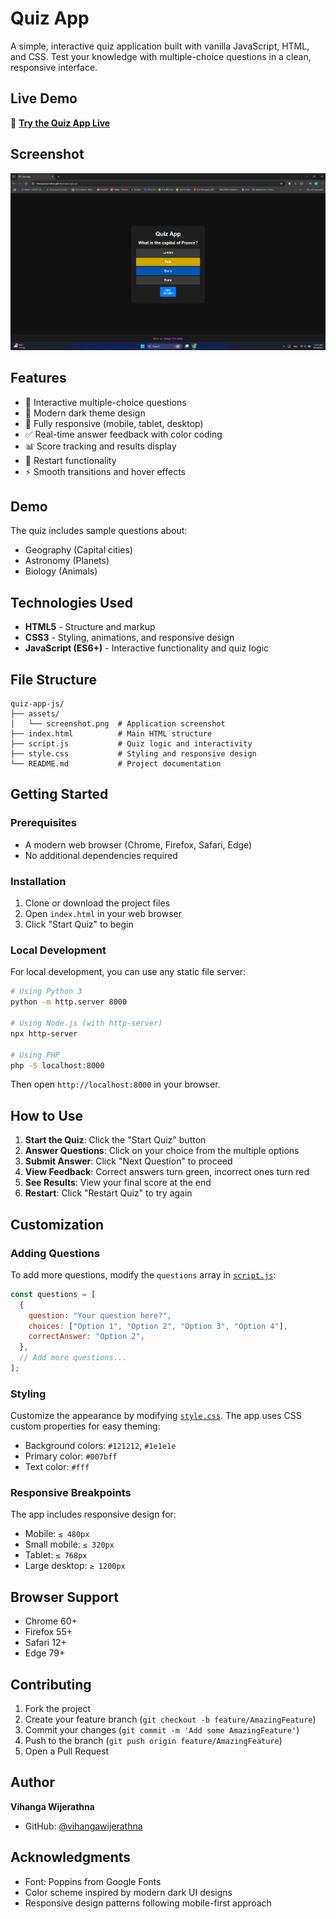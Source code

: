 # Quiz App

A simple, interactive quiz application built with vanilla JavaScript, HTML, and CSS. Test your knowledge with multiple-choice questions in a clean, responsive interface.

## Live Demo

🚀 **[Try the Quiz App Live](https://vihangawijerathna.github.io/quiz-app-js/)**

## Screenshot

![Quiz App Screenshot](assets/screenshot.png)

## Features

- 🎯 Interactive multiple-choice questions
- 🎨 Modern dark theme design
- 📱 Fully responsive (mobile, tablet, desktop)
- ✅ Real-time answer feedback with color coding
- 📊 Score tracking and results display
- 🔄 Restart functionality
- ⚡ Smooth transitions and hover effects

## Demo

The quiz includes sample questions about:

- Geography (Capital cities)
- Astronomy (Planets)
- Biology (Animals)

## Technologies Used

- **HTML5** - Structure and markup
- **CSS3** - Styling, animations, and responsive design
- **JavaScript (ES6+)** - Interactive functionality and quiz logic

## File Structure

```
quiz-app-js/
├── assets/
│   └── screenshot.png  # Application screenshot
├── index.html          # Main HTML structure
├── script.js           # Quiz logic and interactivity
├── style.css           # Styling and responsive design
└── README.md           # Project documentation
```

## Getting Started

### Prerequisites

- A modern web browser (Chrome, Firefox, Safari, Edge)
- No additional dependencies required

### Installation

1. Clone or download the project files
2. Open `index.html` in your web browser
3. Click "Start Quiz" to begin

### Local Development

For local development, you can use any static file server:

```bash
# Using Python 3
python -m http.server 8000

# Using Node.js (with http-server)
npx http-server

# Using PHP
php -S localhost:8000
```

Then open `http://localhost:8000` in your browser.

## How to Use

1. **Start the Quiz**: Click the "Start Quiz" button
2. **Answer Questions**: Click on your choice from the multiple options
3. **Submit Answer**: Click "Next Question" to proceed
4. **View Feedback**: Correct answers turn green, incorrect ones turn red
5. **See Results**: View your final score at the end
6. **Restart**: Click "Restart Quiz" to try again

## Customization

### Adding Questions

To add more questions, modify the `questions` array in [`script.js`](script.js):

```javascript
const questions = [
  {
    question: "Your question here?",
    choices: ["Option 1", "Option 2", "Option 3", "Option 4"],
    correctAnswer: "Option 2",
  },
  // Add more questions...
];
```

### Styling

Customize the appearance by modifying [`style.css`](style.css). The app uses CSS custom properties for easy theming:

- Background colors: `#121212`, `#1e1e1e`
- Primary color: `#007bff`
- Text color: `#fff`

### Responsive Breakpoints

The app includes responsive design for:

- Mobile: `≤ 480px`
- Small mobile: `≤ 320px`
- Tablet: `≤ 768px`
- Large desktop: `≥ 1200px`

## Browser Support

- Chrome 60+
- Firefox 55+
- Safari 12+
- Edge 79+

## Contributing

1. Fork the project
2. Create your feature branch (`git checkout -b feature/AmazingFeature`)
3. Commit your changes (`git commit -m 'Add some AmazingFeature'`)
4. Push to the branch (`git push origin feature/AmazingFeature`)
5. Open a Pull Request

## Author

**Vihanga Wijerathna**

- GitHub: [@vihangawijerathna](https://github.com/vihangawijerathna)

## Acknowledgments

- Font: Poppins from Google Fonts
- Color scheme inspired by modern dark UI designs
- Responsive design patterns following mobile-first approach
